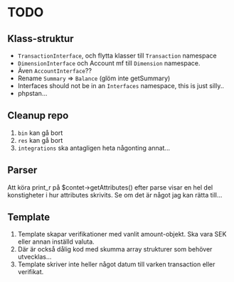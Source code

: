 # TODO

## Klass-struktur

* `TransactionInterface`, och flytta klasser till `Transaction` namespace
* `DimensionInterface` och Account mf till `Dimension` namespace.
* Även `AccountInterface`??
* Rename `Summary` => `Balance` (glöm inte getSummary)
* Interfaces should not be in an `Interfaces` namespace, this is just silly..
* phpstan...

## Cleanup repo

1. `bin` kan gå bort
1. `res` kan gå bort
1. `integrations` ska antagligen heta någonting annat...

## Parser

Att köra print_r på $contet->getAttributes() efter parse visar en hel del konstigheter
i hur attributes skrivits. Se om det är något jag kan rätta till...

## Template

1. Template skapar verifikationer med vanlit amount-objekt. Ska vara SEK eller annan inställd valuta.
1. Där är också dålig kod med skumma array strukturer som behöver utvecklas...
1. Template skriver inte heller något datum till varken transaction eller verifikat.
